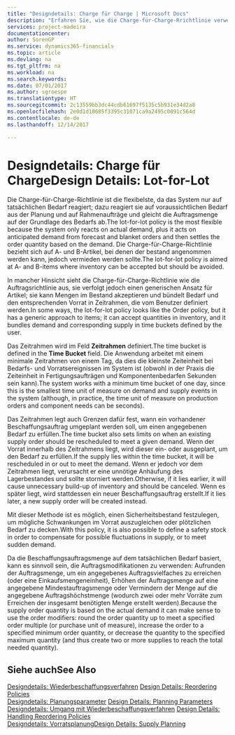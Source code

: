 ```yaml
---
title: "Designdetails: Charge für Charge | Microsoft Docs"
description: "Erfahren Sie, wie die Charge-für-Charge-Rrichtlinie verwendet wird, um die Bestellmenge auf Grundlage von Bedarf abzustimmen."
services: project-madeira
documentationcenter: 
author: SorenGP
ms.service: dynamics365-financials
ms.topic: article
ms.devlang: na
ms.tgt_pltfrm: na
ms.workload: na
ms.search.keywords: 
ms.date: 07/01/2017
ms.author: sgroespe
ms.translationtype: HT
ms.sourcegitcommit: 2c13559bb3dc44cdb61697f5135c5b931e34d2a8
ms.openlocfilehash: 2e0d1d18685f3395c31071ca9a2495c0091c564d
ms.contentlocale: de-de
ms.lasthandoff: 12/14/2017

---
```

# <a name="design-details-lot-for-lot"></a><span data-ttu-id="17154-103">Designdetails: Charge für Charge</span><span class="sxs-lookup"><span data-stu-id="17154-103">Design Details: Lot-for-Lot</span></span>
<span data-ttu-id="17154-104">Die Charge-für-Charge-Richtlinie ist die flexibelste, da das System nur auf tatsächlichen Bedarf reagiert; dazu reagiert sie auf voraussichtlichen Bedarf aus der Planung und auf Rahmenaufträge und gleicht die Auftragsmenge auf der Grundlage des Bedarfs ab.</span><span class="sxs-lookup"><span data-stu-id="17154-104">The lot-for-lot policy is the most flexible because the system only reacts on actual demand, plus it acts on anticipated demand from forecast and blanket orders and then settles the order quantity based on the demand.</span></span> <span data-ttu-id="17154-105">Die Charge-für-Charge-Richtlinie bezieht sich auf A- und B-Artikel, bei denen der bestand angenommen werden kann, jedoch vermieden werden sollte.</span><span class="sxs-lookup"><span data-stu-id="17154-105">The lot-for-lot policy is aimed at A- and B-items where inventory can be accepted but should be avoided.</span></span>  
  
<span data-ttu-id="17154-106">In mancher Hinsicht sieht die Charge-für-Charge-Richtlinie wie die Auftragsrichtlinie aus, sie verfolgt jedoch einen generischen Ansatz für Artikel; sie kann Mengen im Bestand akzeptieren und bündelt Bedarf und den entsprechenden Vorrat in Zeitrahmen, die vom Benutzer definiert werden.</span><span class="sxs-lookup"><span data-stu-id="17154-106">In some ways, the lot-for-lot policy looks like the Order policy, but it has a generic approach to items; it can accept quantities in inventory, and it bundles demand and corresponding supply in time buckets defined by the user.</span></span>  
  
<span data-ttu-id="17154-107">Das Zeitrahmen wird im Feld **Zeitrahmen** definiert.</span><span class="sxs-lookup"><span data-stu-id="17154-107">The time bucket is defined in the **Time Bucket** field.</span></span> <span data-ttu-id="17154-108">Die Anwendung arbeitet mit einem minimale Zeitrahmen von einem Tag, da dies die kleinste Zeiteinheit bei Bedarfs- und Vorratsereignissen im System ist (obwohl in der Praxis die Zeiteinheit in Fertigungsaufträgen und Komponentenbedarfen Sekunden sein kann).</span><span class="sxs-lookup"><span data-stu-id="17154-108">The system works with a minimum time bucket of one day, since this is the smallest time unit of measure on demand and supply events in the system (although, in practice, the time unit of measure on production orders and component needs can be seconds).</span></span>  
  
<span data-ttu-id="17154-109">Das Zeitrahmen legt auch Grenzen dafür fest, wann ein vorhandener Beschaffungsauftrag umgeplant werden soll, um einen angegebenen Bedarf zu erfüllen.</span><span class="sxs-lookup"><span data-stu-id="17154-109">The time bucket also sets limits on when an existing supply order should be rescheduled to meet a given demand.</span></span> <span data-ttu-id="17154-110">Wenn der Vorrat innerhalb des Zeitrahmens liegt, wird dieser ein- oder ausgeplant, um den Bedarf zu erfüllen.</span><span class="sxs-lookup"><span data-stu-id="17154-110">If the supply lies within the time bucket, it will be rescheduled in or out to meet the demand.</span></span> <span data-ttu-id="17154-111">Wenn er jedoch vor dem Zeitrahmen liegt, verursacht er eine unnötige Anhäufung des Lagerbestandes und sollte storniert werden.</span><span class="sxs-lookup"><span data-stu-id="17154-111">Otherwise, if it lies earlier, it will cause unnecessary build-up of inventory and should be canceled.</span></span> <span data-ttu-id="17154-112">Wenn es später liegt, wird stattdessen ein neuer Beschaffungsauftrag erstellt.</span><span class="sxs-lookup"><span data-stu-id="17154-112">If it lies later, a new supply order will be created instead.</span></span>  
  
<span data-ttu-id="17154-113">Mit dieser Methode ist es möglich, einen Sicherheitsbestand festzulegen, um mögliche Schwankungen im Vorrat auszugleichen oder plötzlichen Bedarf zu decken.</span><span class="sxs-lookup"><span data-stu-id="17154-113">With this policy, it is also possible to define a safety stock in order to compensate for possible fluctuations in supply, or to meet sudden demand.</span></span>  
  
<span data-ttu-id="17154-114">Da die Beschaffungsauftragsmenge auf dem tatsächlichen Bedarf basiert, kann es sinnvoll sein, die Auftragsmodifikationen zu verwenden: Aufrunden der Auftragsmenge, um ein angegebenes Auftragsvielfaches zu erreichen (oder eine Einkaufsmengeneinheit), Erhöhen der Auftragsmenge auf eine angegebene Mindestauftragsmenge oder Vermindern der Menge auf die angegebene Auftragshöchstmenge (wodurch zwei oder mehr Vorräte zum Erreichen der insgesamt benötigten Menge erstellt werden).</span><span class="sxs-lookup"><span data-stu-id="17154-114">Because the supply order quantity is based on the actual demand it can make sense to use the order modifiers: round the order quantity up to meet a specified order multiple (or purchase unit of measure), increase the order to a specified minimum order quantity, or decrease the quantity to the specified maximum quantity (and thus create two or more supplies to reach the total needed quantity).</span></span>  
  
## <a name="see-also"></a><span data-ttu-id="17154-115">Siehe auch</span><span class="sxs-lookup"><span data-stu-id="17154-115">See Also</span></span>  
<span data-ttu-id="17154-116">[Designdetails: Wiederbeschaffungsverfahren](design-details-reordering-policies.md) </span><span class="sxs-lookup"><span data-stu-id="17154-116">[Design Details: Reordering Policies](design-details-reordering-policies.md) </span></span>  
<span data-ttu-id="17154-117">[Designdetails: Planungsparameter](design-details-planning-parameters.md) </span><span class="sxs-lookup"><span data-stu-id="17154-117">[Design Details: Planning Parameters](design-details-planning-parameters.md) </span></span>  
<span data-ttu-id="17154-118">[Designdetails: Umgang mit Wiederbeschaffungsverfahren](design-details-handling-reordering-policies.md) </span><span class="sxs-lookup"><span data-stu-id="17154-118">[Design Details: Handling Reordering Policies](design-details-handling-reordering-policies.md) </span></span>  
[<span data-ttu-id="17154-119">Designdetails: Vorratsplanung</span><span class="sxs-lookup"><span data-stu-id="17154-119">Design Details: Supply Planning</span></span>](design-details-supply-planning.md)
